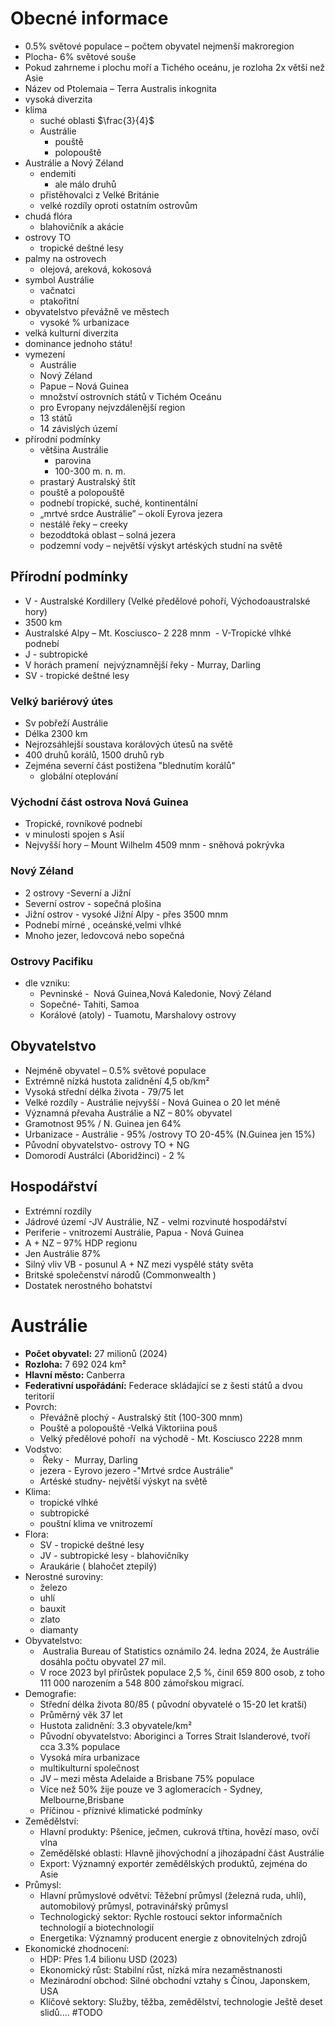 # Obecné informace
- 0.5% světové populace – počtem obyvatel nejmenší makroregion
- Plocha-  6% světové souše
- Pokud zahrneme i plochu moří a Tichého oceánu, je rozloha 2x větší než Asie
- Název od Ptolemaia – Terra Australis inkognita
- vysoká diverzita
- klima
	- suché oblasti $\frac{3}{4}$
	- Austrálie
		- pouště
		- polopouště
- Austrálie a Nový Zéland
	- endemiti
		- ale málo druhů
	- přistěhovalci z Velké Británie
	- velké rozdíly oproti ostatním ostrovům
- chudá flóra
	- blahovičník a akácie
- ostrovy TO
	- tropické deštné lesy
- palmy na ostrovech
	- olejová, areková, kokosová
- symbol Austrálie
	- vačnatci
	- ptakořitní
- obyvatelstvo převážně ve městech
	- vysoké % urbanizace
- velká kulturní diverzita
- dominance jednoho státu!
- vymezení
	- Austrálie
	- Nový Zéland
	- Papue – Nová Guinea
	- množství ostrovních států v Tichém Oceánu
	- pro Evropany nejvzdálenější region
	- 13 států
	- 14 závislých území
- přírodní podmínky
	- většina Austrálie
		- parovina
		- 100-300 m. n. m.
	- prastarý Australský štít
	- pouště a polopouště
	- podnebí tropické, suché, kontinentální
	- „mrtvé srdce Austrálie” – okolí Eyrova jezera
	- nestálé řeky – creeky
	- bezoddtoká oblast – solná jezera
	- podzemní vody – největší výskyt artéských studní na světě

## Přírodní podmínky
- V - Australské Kordillery (Velké předělové pohoří, Východoaustralské hory)
- 3500 km
- Australské Alpy – Mt. Kosciusco- 2 228 mnm
 - V-Tropické vlhké podnebí
- J - subtropické
- V horách pramení  nejvýznamnější řeky - Murray, Darling
- SV - tropické deštné lesy

### Velký bariérový útes
- Sv pobřeží Austrálie
- Délka 2300 km
- Nejrozsáhlejší soustava korálových útesů na světě
- 400 druhů korálů, 1500 druhů ryb
- Zejména severní část postižena "blednutím korálů"
	- globální oteplování

### Východní část ostrova Nová Guinea
- Tropické, rovníkové podnebí
- v minulosti spojen s Asií
- Nejvyšší hory – Mount Wilhelm 4509 mnm - sněhová pokrývka

### Nový Zéland
- 2 ostrovy -Severní a Jižní
- Severní ostrov - sopečná plošina
- Jižní ostrov - vysoké Jižní Alpy - přes 3500 mnm
- Podnebí mírné , oceánské,velmi vlhké
- Mnoho jezer, ledovcová nebo sopečná

### Ostrovy Pacifiku
- dle vzniku:
	- Pevninské -  Nová Guinea,Nová Kaledonie, Nový Zéland
	- Sopečné- Tahiti, Samoa
	- Korálové (atoly) - Tuamotu, Marshalovy ostrovy

## Obyvatelstvo
- Nejméně obyvatel – 0.5% světové populace
- Extrémně nízká hustota zalidnění 4,5 ob/km²
- Vysoká střední délka života - 79/75 let
- Velké rozdíly - Austrálie nejvyšší - Nová Guinea o 20 let méně
- Významná převaha Austrálie a NZ – 80% obyvatel
- Gramotnost 95% / N. Guinea jen 64%
- Urbanizace - Austrálie - 95% /ostrovy TO 20-45% (N.Guinea jen 15%)
- Původní obyvatelstvo- ostrovy TO + NG
- Domorodí Austrálci (Aboridžinci) - 2 %

## Hospodářství
- Extrémní rozdíly
- Jádrové území -JV Austrálie, NZ - velmi rozvinuté hospodářství
- Periferie - vnitrozemí Austrálie, Papua - Nová Guinea
- A + NZ – 97% HDP regionu
- Jen Austrálie 87%
- Silný vliv VB - posunul A + NZ mezi vyspělé státy světa
- Britské společenství národů (Commonwealth )
- Dostatek nerostného bohatství

# Austrálie
- **Počet obyvatel:** 27 milionů (2024)
- **Rozloha:** 7 692 024 km²
- **Hlavní město:** Canberra
- **Federativní uspořádání:** Federace skládající se z šesti států a dvou teritorií
- Povrch:
	- Převážně plochý - Australský štít (100-300 mnm)
	- Pouště a polopouště -Velká Viktoriina pouš
	- Velký předělové pohoří  na východě - Mt. Kosciusco 2228 mnm
- Vodstvo:
	-  Řeky -  Murray, Darling
	- jezera - Eyrovo jezero -"Mrtvé srdce Austrálie"
	- Artéské studny- největší výskyt na světě
- Klima:
	- tropické vlhké
	- subtropické
	- pouštní klima ve vnitrozemí
- Flora:
	- SV - tropické deštné lesy
	- JV - subtropické lesy - blahovičníky
	- Araukárie ( blahočet ztepilý)
- Nerostné suroviny:
	- železo
	- uhlí
	- bauxit
	- zlato
	- diamanty
- Obyvatelstvo:
	-  Australia Bureau of Statistics oznámilo 24. ledna 2024, že Austrálie dosáhla počtu obyvatel 27 mil. 
	- V roce 2023 byl přírůstek populace 2,5 %, činil 659 800 osob, z toho 111 000 narozením a 548 800 zámořskou migrací.
- Demografie:
	- Střední délka života 80/85 ( původní obyvatelé o 15-20 let kratší)
	- Průměrný věk 37 let
	- Hustota zalidnění: 3.3 obyvatele/km²
	- Původní obyvatelstvo: Aboriginci a Torres Strait Islanderové, tvoří cca 3.3% populace
	- Vysoká míra urbanizace 
	- multikulturní společnost
	- JV – mezi města Adelaide a Brisbane 75% populace
	- Více než 50% žije pouze ve 3 aglomeracích - Sydney, Melbourne,Brisbane
	- Příčinou - příznivé klimatické podmínky
- Zemědělství:
	- Hlavní produkty: Pšenice, ječmen, cukrová třtina, hovězí maso, ovčí vlna
	- Zemědělské oblasti: Hlavně jihovýchodní a jihozápadní část Austrálie
	- Export: Významný exportér zemědělských produktů, zejména do Asie
- Průmysl:
	- Hlavní průmyslové odvětví: Těžební průmysl (železná ruda, uhlí), automobilový průmysl, potravinářský průmysl
	- Technologický sektor: Rychle rostoucí sektor informačních technologií a biotechnologií
	- Energetika: Významný producent energie z obnovitelných zdrojů
- Ekonomické zhodnocení:
	- HDP: Přes 1.4 bilionu USD (2023)
	- Ekonomický růst: Stabilní růst, nízká míra nezaměstnanosti
	- Mezinárodní obchod: Silné obchodní vztahy s Čínou, Japonskem, USA
	- Klíčové sektory: Služby, těžba, zemědělství, technologie
Ještě deset slidů.... #TODO